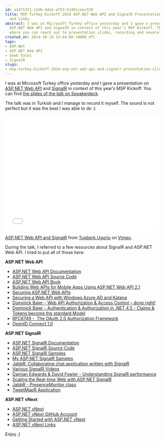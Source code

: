 ```yaml
---
id: a14713f1-12db-4da3-af53-5149cceac539
title: MSP Turkey Kickoff 2014 ASP.NET Web API and SignalR Presentation Slides, Recording
  and Links
abstract: I was at Microsoft Turkey office yesterday and I gave a presentation on
  ASP.NET Web API and SignalR in context of this year’s MSP Kickoff. This post covers
  where you can reach out to presentation slides, recording and several relevant links.
created_at: 2014-10-19 13:44:00 +0000 UTC
tags:
- ASP.Net
- ASP.NET Web API
- Geek Talks
- SignalR
slugs:
- msp-turkey-kickoff-2014-asp-net-web-api-and-signalr-presentation-slides-recording-and-links
---
```


<p>I was at Microsoft Turkey office yesterday and I gave a presentation on <a href="http://www.asp.net/web-api">ASP.NET Web API</a> and <a href="http://signalr.net/">SignalR</a> in context of this year’s MSP Kickoff. You can find <a href="https://speakerdeck.com/tourismgeek/asp-dot-net-web-api-and-signalr">the slides of the talk on Speakerdeck</a>.</p> <p>The talk was in Turkish and I manage to record it myself. The sound is not perfect but it was the best I was able to do :)</p><iframe height="375" src="//player.vimeo.com/video/109364572" frameborder="0" width="500" allowfullscreen mozallowfullscreen webkitallowfullscreen></iframe> <p><a href="http://vimeo.com/109364572">ASP.NET Web API and SignalR</a> from <a href="http://vimeo.com/user6670252">Tugberk Ugurlu</a> on <a href="https://vimeo.com">Vimeo</a>.</p> <p>During the talk, I referred to a few resources about SignalR and ASP.NET Web API. I tried to put all of those here:</p> <p><b>ASP.NET Web API</b>  <ul> <li><a href="http://www.asp.net/web-api">ASP.NET Web API Documentation</a>  <li><a href="http://aspnetwebstack.codeplex.com/">ASP.NET Web API Source Code</a>  <li><a href="http://www.amazon.com/dp/1430247258/ref=as_sl_pd_tf_lc?tag=tugsblo0c-20&amp;amp;amp;amp;amp;camp=213381&amp;amp;amp;amp;amp;creative=390973&amp;amp;amp;amp;amp;linkCode=as4&amp;amp;amp;amp;amp;creativeASIN=1430247258&amp;amp;amp;amp;amp;adid=1A2D04BVT8ESB3515Z7W&amp;amp;amp;amp;amp;&amp;amp;amp;amp;amp;ref-refURL=http%3A%2F%2Fwww.tugberkugurlu.com%2F">ASP.NET Web API Book</a>  <li><a href="http://channel9.msdn.com/Events/Build/2014/3-603">Building Web APIs for Mobile Apps Using ASP.NET Web API 2.1</a>  <li><a href="http://channel9.msdn.com/Shows/Web+Camps+TV/Securing-ASPNET-Web-APIs">Securing ASP.NET Web APIs</a>  <li><a href="http://www.cloudidentity.com/blog/2013/07/23/securing-a-web-api-with-windows-azure-ad-and-katana/">Securing a Web API with Windows Azure AD and Katana</a>  <li><a href="http://vimeo.com/97337305">Dominick Baier - Web API Authorization &amp; Access Control – done right!</a>  <li><a href="http://vimeo.com/43549130">Dominick Baier - Authentication &amp; Authorization in .NET 4.5 - Claims &amp; Tokens become the standard Model</a>  <li><a href="http://tools.ietf.org/html/rfc6749">RFC6749 -&nbsp; The OAuth 2.0 Authorization Framework</a>  <li><a href="http://openid.net/connect/">OpenID Connect 1.0</a></li></ul> <p><b>ASP.NET SignalR</b> <ul> <li><a href="http://asp.net/signalr">ASP.NET SignalR Documentation</a>  <li><a href="http://github.com/signalr/signalr">ASP.NET SignalR Source Code</a>  <li><a href="https://github.com/bradygaster/SignalR-Samples">ASP.NET SignalR Samples</a>  <li><a href="https://github.com/tugberkugurlu/SignalRSamples">My ASP.NET SignalR Samples</a>  <li><a href="https://github.com/JabbR/JabbR">JabbR: Collaborative chat application written with SignalR</a>  <li><a href="https://github.com/SignalR/SignalR/wiki/Talks">Various SignalR Videos</a>  <li><a href="http://vimeo.com/97337302">Damian Edwards &amp; David Fowler - Understanding SignalR performance</a>  <li><a href="http://channel9.msdn.com/Events/Build/2013/3-502">Scaling the Real-time Web with ASP.NET SignalR</a>  <li><a href="https://github.com/JabbR/JabbR/blob/a74ef858331eeea5d4636d109786cdc23633cd94/JabbR/Services/PresenceMonitor.cs">JabbR - PresenceMonitor class</a>  <li><a href="https://github.com/tugberkugurlu/TweetMapR">TweetMapR Application</a></li></ul> <p><strong>ASP.NET vNext</strong></p> <ul> <li><a href="http://asp.net/vnext">ASP.NET vNext</a></li> <li><a href="http://github.com/aspnet">ASP.NET vNext GitHub Account</a></li> <li><a href="https://www.tugberkugurlu.com/archive/getting-started-with-asp-net-vnext-by-setting-up-the-environment-from-scratch">Getting Started with ASP.NET vNext</a></li> <li><a href="https://www.tugberkugurlu.com/archive/exciting-things-about-asp-net-vnext-series-the-ultimate-guide">ASP.NET vNext Links</a></li></ul> <p>Enjoy ;)</p>  